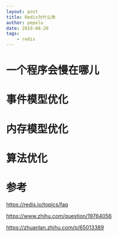 ```yaml
---
layout: post
title: Redis为什么快
author: pepelu
date: 2019-08-20
tags:
    - redis
---
```

# 一个程序会慢在哪儿
# 事件模型优化
# 内存模型优化
# 算法优化
# 参考
https://redis.io/topics/faq

https://www.zhihu.com/question/19764056

https://zhuanlan.zhihu.com/p/65013389